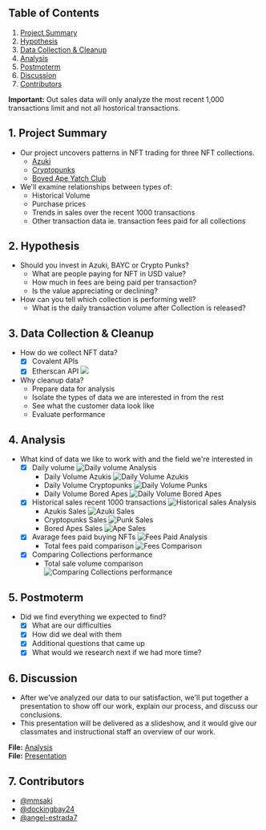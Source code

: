  <!--
 <img src="https://media2.giphy.com/media/JTV3ciE3YTDycJXhmq/giphy.gif?cid=ecf05e47e01en4yfdxy8feugp8cfur80fovlpp01u38dssnk&rid=giphy.gif&ct=g" alt="ether" width="100%"/>
 -->

## Table of Contents

1. [Project Summary](#1-project-summary)
2. [Hypothesis](#2-hypothesis)
3. [Data Collection & Cleanup](#3-data-collection--cleanup)
4. [Analysis](#4-analysis)
5. [Postmoterm](#5-postmoterm)
6. [Discussion](#6-discussion)
7. [Contributors](#7-contributors)

**Important:** Out sales data will only analyze the most recent 1,000 transactions limit and not all hostorical transactions. 

## 1. Project Summary
* Our project uncovers patterns in NFT trading for three NFT collections.
    * [Azuki](https://www.azuki.com)
    * [Cryptopunks](http://larvalabs.com/cryptopunks)
    * [Boyed Ape Yatch Club](https://boredapeyachtclub.com/)
* We'll examine relationships between types of:
    * Historical Volume 
    * Purchase prices
    * Trends in sales over the recent 1000 transactions
    * Other transaction data ie. transaction fees paid for all collections

## 2. Hypothesis
* Should you invest in Azuki, BAYC or Crypto Punks? 
    * What are people paying for NFT in USD value?
    * How much in fees are being paid per transaction?
    * Is the value appreciating or declining?
* How can you tell which collection is performing well?
    * What is the daily transaction volume after Collection is released?

## 3. Data Collection & Cleanup
* How do we collect NFT data?
    - [x] Covalent APIs
    - [x] Etherscan API
     ![](./exports/png/nft_analysis.png)
* Why cleanup data?
    * Prepare data for analysis
    * Isolate the types of data we are interested in from the rest
    * See what the customer data look like
    * Evaluate performance

## 4. Analysis

* What kind of data we like to work with and the field we're interested in 
    - [x] Daily volume
    ![Daily volume Analysis](./exports/png/nft_analysis_pg2.png)
        * Daily Volume Azukis
        ![Daily Volume Azukis](./exports/azuki_daily_volume.png)
        * Daily Volume Cryptopunks
        ![Daily Volume Punks](./exports/crypotpunks_daily_volume.png)
        * Daily Volume Bored Apes
        ![Daily Volume Bored Apes](./exports/BAYC_daily_volume.png)
    - [x] Historical sales recent 1000 transactions
    ![Historical sales Analysis](./exports/png/nft_analysis_pg6.png)
        * Azukis Sales
        ![Azuki Sales](./exports/azuki_daily_sales.png)
        * Cryptopunks Sales
        ![Punk Sales](./exports/cryptopunks_daily_sales.png)
        * Bored Apes Sales
        ![Ape Sales](./exports/BAYC_daily_sales.png)
    - [x] Avarage fees paid buying NFTs
    ![Fees Paid Analysis](./exports/png/nft_analysis_pg11.png)
        * Total fees paid comparison
        ![Fees Comparison](./exports/combined_fees_comparison.png)
    - [x] Comparing Collections performance
        * Total sale volume comparison
        ![Comparing Collections performance](./exports/combined_recent_1000_sales_total.png)


## 5. Postmoterm
* Did we find everything we expected to find?
    - [x] What are our difficulties 
    - [x] How did we deal with them
    - [x] Additional questions that came up
    - [x] What would we research next if we had more time?

## 6. Discussion

* After we've analyzed our data to our satisfaction, we'll put together a presentation to show off our work, explain our process, and discuss our conclusions.
* This presentation will be delivered as a slideshow, and it would give our classmates and instructional staff an overview of our work. 

**File:** [Analysis](./group_project_01.ipynb) <br>
**File:** [Presentation](./group_presentation.pdf)


## 7. Contributors 

- [@mmsaki](https://github.com/mmsaki)
- [@dockingbay24](https://github.com/dockingbay24)
- [@angel-estrada7](https://github.com/angel-estrada7)
